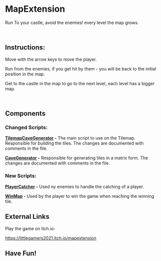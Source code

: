 # MapExtension
Run To your castle, avoid the enemies! every level the map grows.

<br/>

## Instructions:

Move with the arrow keys to move the player.

Run from the enemies, if you get hit by them - you will be back to the initial position in the map.

Get to the castle in the map to go to the next level, each level has a bigger map.

<br/>

## Components

### Changed Scripts:

**[TilemapCaveGenerator](Assets/Scripts/4-generation/TilemapCaveGenerator.cs) -** The main script to use on the Tilemap. Responsible for building the tiles. The changes are documented with comments in the file.
<br />

**[CaveGenerator](Assets/Scripts/4-generation/CaveGenerator.cs) -** Responsible for generating tiles in a matrix form. The changes are documented with comments in the file.
<br />

### New Scripts:

**[PlayerCatcher](Assets/PlayerCatcher.cs) -** Used ny enemies to handle the catching of a player.
<br />

**[WinMap](Assets/WinMap.cs) -** Used by the player to win the game when reaching the winning tile.
<br />

## External Links

Play the game on Itch.io:

https://littlegamers2021.itch.io/mapextension


## **Have Fun!**
